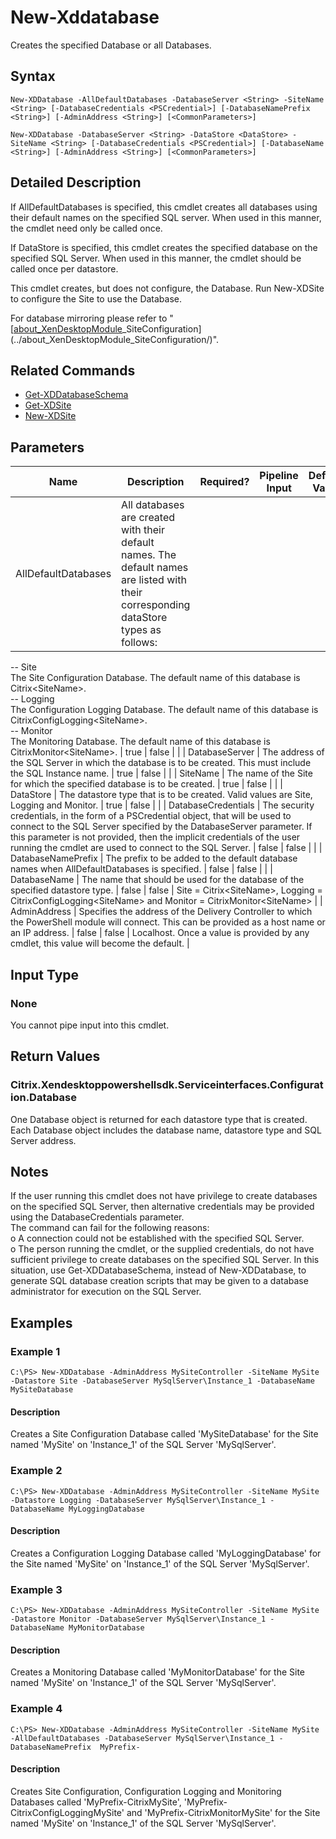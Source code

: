 ﻿
# New-Xddatabase
Creates the specified Database or all Databases.
## Syntax

```
New-XDDatabase -AllDefaultDatabases -DatabaseServer <String> -SiteName <String> [-DatabaseCredentials <PSCredential>] [-DatabaseNamePrefix <String>] [-AdminAddress <String>] [<CommonParameters>]  
  
New-XDDatabase -DatabaseServer <String> -DataStore <DataStore> -SiteName <String> [-DatabaseCredentials <PSCredential>] [-DatabaseName <String>] [-AdminAddress <String>] [<CommonParameters>]
```

## Detailed Description
If AllDefaultDatabases is specified, this cmdlet creates all databases using their default names on the specified SQL server. When used in this manner, the cmdlet need only be called once.

If DataStore is specified, this cmdlet creates the specified database on the specified SQL Server. When used in this manner, the cmdlet should be called once per datastore.

This cmdlet creates, but does not configure, the Database. Run New-XDSite to configure the Site to use the Database.

For database mirroring please refer to "[[about\_XenDesktopModule](../about_XenDesktopModule/)\_SiteConfiguration](../about_XenDesktopModule_SiteConfiguration/)".


## Related Commands

* [Get-XDDatabaseSchema](../Get-XDDatabaseSchema/)
* [Get-XDSite](../Get-XDSite/)
* [New-XDSite](../New-XDSite/)
## Parameters
| Name   | Description | Required? | Pipeline Input | Default Value |
| --- | --- | --- | --- | --- |
| AllDefaultDatabases | All databases are created with their default names. The default names are listed with their corresponding dataStore types as follows:  
-- Site  
The Site Configuration Database. The default name of this database is Citrix&lt;SiteName&gt;.  
-- Logging  
The Configuration Logging Database. The default name of this database is CitrixConfigLogging&lt;SiteName&gt;.  
-- Monitor  
The Monitoring Database. The default name of this database is CitrixMonitor&lt;SiteName&gt;. | true | false |  |
| DatabaseServer | The address of the SQL Server in which the database is to be created. This must include the SQL Instance name. | true | false |  |
| SiteName | The name of the Site for which the specified database is to be created. | true | false |  |
| DataStore | The datastore type that is to be created.  Valid values are Site, Logging and Monitor. | true | false |  |
| DatabaseCredentials | The security credentials, in the form of a PSCredential object, that will be used to connect to the SQL Server specified by the DatabaseServer parameter. If this parameter is not provided, then the implicit credentials of the user running the cmdlet are used to connect to the SQL Server. | false | false |  |
| DatabaseNamePrefix | The prefix to be added to the default database names when AllDefaultDatabases is specified. | false | false |  |
| DatabaseName | The name that should be used for the database of the specified datastore type. | false | false | Site = Citrix&lt;SiteName&gt;, Logging = CitrixConfigLogging&lt;SiteName&gt; and Monitor = CitrixMonitor&lt;SiteName&gt; |
| AdminAddress | Specifies the address of the Delivery Controller to which the PowerShell module will connect. This can be provided as a host name or an IP address. | false | false | Localhost. Once a value is provided by any cmdlet, this value will become the default. |

## Input Type

### None
You cannot pipe input into this cmdlet.
## Return Values

### Citrix.Xendesktoppowershellsdk.Serviceinterfaces.Configuration.Database
One Database object is returned for each datastore type that is created.  Each Database object includes the database name, datastore type and SQL Server address.
## Notes
If the user running this cmdlet does not have privilege to create databases on the specified SQL Server, then alternative credentials may be provided using the DatabaseCredentials parameter.  
    The command can fail for the following reasons:  
    o A connection could not be established with the specified SQL Server.  
    o The person running the cmdlet, or the supplied credentials, do not have sufficient privilege to create databases on the specified SQL Server. In this situation, use Get-XDDatabaseSchema, instead of New-XDDatabase, to generate SQL database creation scripts that may be given to a database administrator for execution on the SQL Server.
## Examples

### Example 1

```
C:\PS> New-XDDatabase -AdminAddress MySiteController -SiteName MySite -Datastore Site -DatabaseServer MySqlServer\Instance_1 -DatabaseName MySiteDatabase
```

#### Description
Creates a Site Configuration Database called 'MySiteDatabase' for the Site named 'MySite' on 'Instance\_1' of the SQL Server 'MySqlServer'.
### Example 2

```
C:\PS> New-XDDatabase -AdminAddress MySiteController -SiteName MySite -Datastore Logging -DatabaseServer MySqlServer\Instance_1 -DatabaseName MyLoggingDatabase
```

#### Description
Creates a Configuration Logging Database called 'MyLoggingDatabase' for the Site named 'MySite' on 'Instance\_1' of the SQL Server 'MySqlServer'.
### Example 3

```
C:\PS> New-XDDatabase -AdminAddress MySiteController -SiteName MySite -Datastore Monitor -DatabaseServer MySqlServer\Instance_1 -DatabaseName MyMonitorDatabase
```

#### Description
Creates a Monitoring Database called 'MyMonitorDatabase' for the Site named 'MySite' on 'Instance\_1' of the SQL Server 'MySqlServer'.
### Example 4

```
C:\PS> New-XDDatabase -AdminAddress MySiteController -SiteName MySite -AllDefaultDatabases -DatabaseServer MySqlServer\Instance_1 -DatabaseNamePrefix  MyPrefix-
```

#### Description
Creates Site Configuration, Configuration Logging and Monitoring Databases called 'MyPrefix-CitrixMySite', 'MyPrefix-CitrixConfigLoggingMySite' and 'MyPrefix-CitrixMonitorMySite' for the Site named 'MySite' on 'Instance\_1' of the SQL Server 'MySqlServer'.
